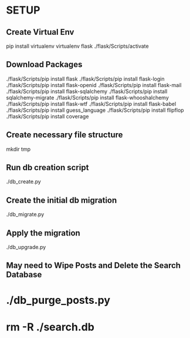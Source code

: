 # SETUP
## Create Virtual Env
pip install virtualenv
virtualenv flask
./flask/Scripts/activate

## Download Packages
./flask/Scripts/pip install flask
./flask/Scripts/pip install flask-login
./flask/Scripts/pip install flask-openid
./flask/Scripts/pip install flask-mail
./flask/Scripts/pip install flask-sqlalchemy
./flask/Scripts/pip install sqlalchemy-migrate
./flask/Scripts/pip install flask-whooshalchemy
./flask/Scripts/pip install flask-wtf
./flask/Scripts/pip install flask-babel
./flask/Scripts/pip install guess_language
./flask/Scripts/pip install flipflop
./flask/Scripts/pip install coverage

## Create necessary file structure
mkdir tmp

## Run db creation script
./db_create.py

## Create the initial db migration
./db_migrate.py

## Apply the migration
./db_upgrade.py

## May need to Wipe Posts and Delete the Search Database
# ./db_purge_posts.py
# rm -R ./search.db